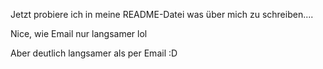 Jetzt probiere ich in meine README-Datei was über mich zu schreiben....

Nice, wie Email nur langsamer lol


Aber deutlich langsamer als per Email :D